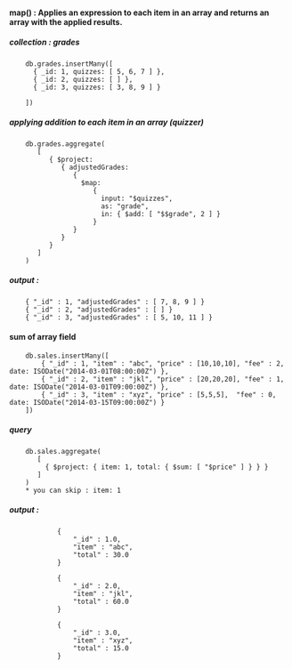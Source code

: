 #### map() : Applies an expression to each item in an array and returns an array with the applied results.


##### collection : grades

        db.grades.insertMany([
          { _id: 1, quizzes: [ 5, 6, 7 ] },
          { _id: 2, quizzes: [ ] },
          { _id: 3, quizzes: [ 3, 8, 9 ] }

        ])



##### applying addition to each item in an array (quizzer)
        db.grades.aggregate(
           [
              { $project:
                 { adjustedGrades:
                    {
                      $map:
                         {
                           input: "$quizzes",
                           as: "grade",
                           in: { $add: [ "$$grade", 2 ] }
                         }
                    }
                 }
              }
           ]
        )


##### output : 
        { "_id" : 1, "adjustedGrades" : [ 7, 8, 9 ] }
        { "_id" : 2, "adjustedGrades" : [ ] }
        { "_id" : 3, "adjustedGrades" : [ 5, 10, 11 ] }




#### sum of array field
        db.sales.insertMany([
            { "_id" : 1, "item" : "abc", "price" : [10,10,10], "fee" : 2, date: ISODate("2014-03-01T08:00:00Z") },
            { "_id" : 2, "item" : "jkl", "price" : [20,20,20], "fee" : 1, date: ISODate("2014-03-01T09:00:00Z") },
            { "_id" : 3, "item" : "xyz", "price" : [5,5,5],  "fee" : 0, date: ISODate("2014-03-15T09:00:00Z") }
        ])



##### query
        db.sales.aggregate(
           [
             { $project: { item: 1, total: { $sum: [ "$price" ] } } }
           ]
        )
        * you can skip : item: 1

##### output : 
                {
                    "_id" : 1.0,
                    "item" : "abc",
                    "total" : 30.0
                }

                {
                    "_id" : 2.0,
                    "item" : "jkl",
                    "total" : 60.0
                }

                {
                    "_id" : 3.0,
                    "item" : "xyz",
                    "total" : 15.0
                }
